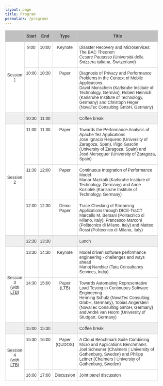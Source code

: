 ```yaml
---
layout: page
title: Program
permalink: /program/
---
```


<style type="text/css">
.tg  {border-collapse:collapse;border-spacing:0;border-color:#ccc;}
.tg td{font-family:Arial, sans-serif;font-size:14px;padding:10px 5px;border-style:solid;border-width:1px;overflow:hidden;word-break:normal;border-color:#ccc;color:#333;background-color:#fff;}
.tg th{font-family:Arial, sans-serif;font-size:14px;font-weight:normal;padding:10px 5px;border-style:solid;border-width:1px;overflow:hidden;word-break:normal;border-color:#ccc;color:#333;background-color:#f0f0f0;}
.tg .tg-uqo3{background-color:#efefef;text-align:center;vertical-align:top}
.tg .tg-s6z2{text-align:center}
.tg .tg-baqh{text-align:center;vertical-align:top}
.tg .tg-yzt1{background-color:#efefef;vertical-align:top}
.tg .tg-le8v{background-color:#c0c0c0;vertical-align:top}
.tg .tg-u1yq{font-weight:bold;background-color:#c0c0c0;text-align:center;vertical-align:top}
.tg .tg-yw4l{vertical-align:top}
</style>
<table class="tg">
<tr>
<th class="tg-le8v"><br></th>
<th class="tg-u1yq">Start</th>
<th class="tg-u1yq">End</th>
<th class="tg-u1yq">Type</th>
<th class="tg-u1yq">Title</th>
</tr>
<tr>
<td class="tg-s6z2" rowspan="2">Session 1<br></td>
<td class="tg-baqh">9:00<br></td>
<td class="tg-baqh">10:00</td>
<td class="tg-baqh">Keynote</td>
<td class="tg-yw4l">Disaster Recovery and Microservices: The BAC Theorem<br>Cesare Pautasso (Università della Svizzera italiana, Switzerland)</td>
</tr>
<tr>
<td class="tg-baqh">10:00</td>
<td class="tg-baqh">10:30</td>
<td class="tg-baqh">Paper</td>
<td class="tg-yw4l">Diagnosis of Privacy and Performance Problems in the Context of Mobile Applications<br>David Monschein (Karlsruhe Institute of Technology, German), Robert Heinrich (Karlsruhe Institute of Technology, Germany) and Christoph Heger (NovaTec Consulting GmbH, Germany)</td>
</tr>
<tr>
<td class="tg-uqo3"></td>
<td class="tg-uqo3">10:30</td>
<td class="tg-uqo3">11:00</td>
<td class="tg-uqo3"></td>
<td class="tg-yzt1">Coffee break<br></td>
</tr>
<tr>
<td class="tg-s6z2" rowspan="3">Session 2<br></td>
<td class="tg-baqh">11:00</td>
<td class="tg-baqh">11:30</td>
<td class="tg-baqh">Paper</td>
<td class="tg-yw4l">Towards the Performance Analysis of Apache Tez Applications<br>Jose Ignacio Requeno (University of Zaragoza, Span), Iñigo Gascón (University of Zaragoza, Spain) and José Merseguer (University of Zaragoza, Spain)</td>
</tr>
<tr>
<td class="tg-baqh">11:30</td>
<td class="tg-baqh">12:00</td>
<td class="tg-baqh">Paper</td>
<td class="tg-yw4l">Continuous Integration of Performance Model<br>Manar Mazkatli (Karlsruhe Institute of Technology, Germany) and Anne Koziolek (Karlsruhe Institute of Technology, Germany)</td>
</tr>
<tr>
<td class="tg-baqh">12:00</td>
<td class="tg-baqh">12:30<br></td>
<td class="tg-baqh">Demo Paper<br></td>
<td class="tg-yw4l">Trace Checking of Streaming Applications through DICE-TraCT<br>Marcello M. Bersani (Politecnico di Milano, Italy), Francesco Marconi (Politecnico di Milano, Italy) and Matteo Rossi (Politecnico di Milano, Italy)</td>
</tr>
<tr>
<td class="tg-uqo3"></td>
<td class="tg-uqo3">12:30</td>
<td class="tg-uqo3">13:30</td>
<td class="tg-uqo3"></td>
<td class="tg-yzt1">Lunch</td>
</tr>
<tr>
<td class="tg-s6z2" rowspan="2">Session 3<br>(with <a href="http://ltb2018.eecs.yorku.ca/">LTB</a>)<br></td>
<td class="tg-baqh">13:30</td>
<td class="tg-baqh">14:30</td>
<td class="tg-baqh">Keynote<br></td>
<td class="tg-yw4l">Model driven software performance engineering - challenges and ways ahead<br>Manoj Nambiar (Tata Consultancy Services, India)</td>
</tr>
<tr>
<td class="tg-baqh">14:30</td>
<td class="tg-baqh">15:00</td>
<td class="tg-baqh">Paper (LTB)</td>
<td class="tg-yw4l">Towards Automating Representative Load Testing in Continuous Software Engineering<br>Henning Schulz (NovaTec Consulting GmbH, Germany), Tobias Angerstein (NovaTec Consulting GmbH, Germany) and André van Hoorn (University of Stuttgart, Germany)</td>
</tr>
<tr>
<td class="tg-uqo3"></td>
<td class="tg-uqo3">15:00</td>
<td class="tg-uqo3">15:30</td>
<td class="tg-uqo3"></td>
<td class="tg-yzt1">Coffee break<br></td>
</tr>
<tr>
<td class="tg-s6z2" rowspan="2">Session 4<br>(with <a href="http://ltb2018.eecs.yorku.ca/">LTB</a>)<br></td>
<td class="tg-baqh">15:30</td>
<td class="tg-baqh">16:00</td>
<td class="tg-baqh">Paper (QUDOS)</td>
<td class="tg-yw4l">A Cloud Benchmark Suite Combining Micro and Applications Benchmarks<br>Joel Scheuner (Chalmers | University of Gothenburg, Sweden) and Philipp Leitner (Chalmers | University of Gothenburg, Sweden)</td>
</tr>
<tr>
<td class="tg-baqh">16:00</td>
<td class="tg-baqh">17:00</td>
<td class="tg-baqh">Discussion</td>
<td class="tg-yw4l">Joint panel discussion</td>
</tr>
</table>
